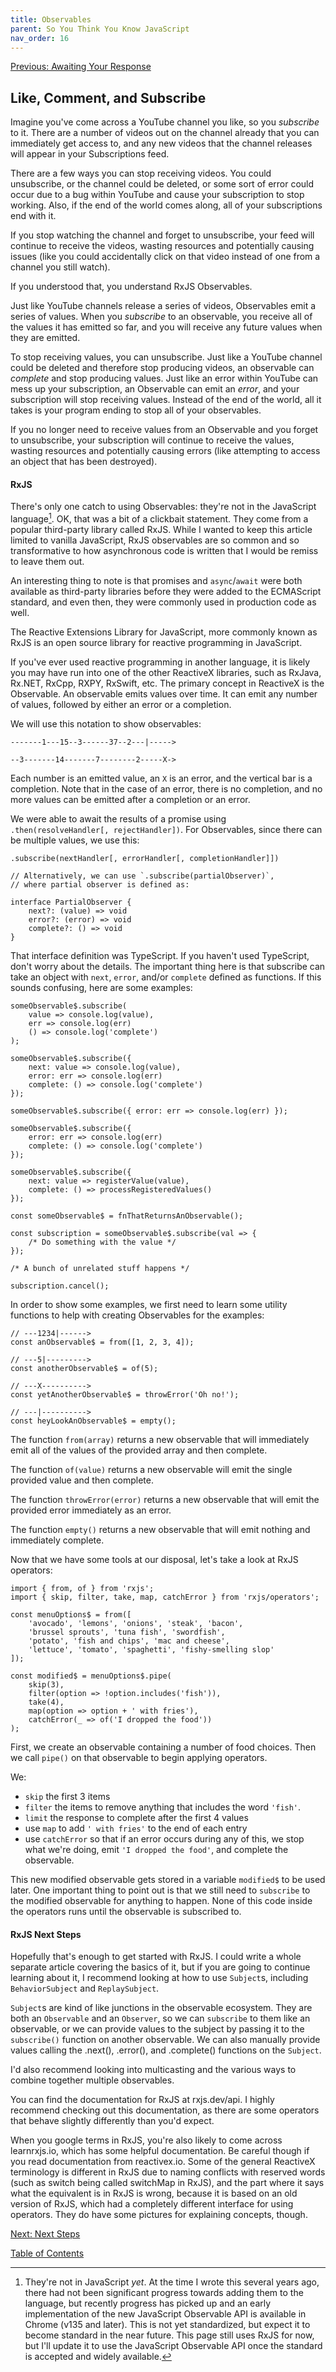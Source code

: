 ```yaml
---
title: Observables
parent: So You Think You Know JavaScript
nav_order: 16
---
```

[Previous: Awaiting Your Response](15-async-await.md)

## Like, Comment, and Subscribe
Imagine you've come across a YouTube channel you like, so you _subscribe_ to it. There are a number of videos out on the channel already that you can immediately get access to, and any new videos that the channel releases will appear in your Subscriptions feed.

There are a few ways you can stop receiving videos. You could unsubscribe, or the channel could be deleted, or some sort of error could occur due to a bug within YouTube and cause your subscription to stop working. Also, if the end of the world comes along, all of your subscriptions end with it.

If you stop watching the channel and forget to unsubscribe, your feed will continue to receive the videos, wasting resources and potentially causing issues (like you could accidentally click on that video instead of one from a channel you still watch).

If you understood that, you understand RxJS Observables.

Just like YouTube channels release a series of videos, Observables emit a series of values. When you _subscribe_ to an observable, you receive all of the values it has emitted so far, and you will receive any future values when they are emitted.

To stop receiving values, you can unsubscribe. Just like a YouTube channel could be deleted and therefore stop producing videos, an observable can _complete_ and stop producing values. Just like an error within YouTube can mess up your subscription, an Observable can emit an _error_, and your subscription will stop receiving values. Instead of the end of the world, all it takes is your program ending to stop all of your observables.

If you no longer need to receive values from an Observable and you forget to unsubscribe, your subscription will continue to receive the values, wasting resources and potentially causing errors (like attempting to access an object that has been destroyed).

#### RxJS
There's only one catch to using Observables: they're not in the JavaScript language[^1]. OK, that was a bit of a clickbait statement. They come from a popular third-party library called RxJS. While I wanted to keep this article limited to vanilla JavaScript, RxJS observables are so common and so transformative to how asynchronous code is written that I would be remiss to leave them out.

An interesting thing to note is that promises and `async`/`await` were both available as third-party libraries before they were added to the ECMAScript standard, and even then, they were commonly used in production code as well.

The Reactive Extensions Library for JavaScript, more commonly known as RxJS is an open source library for reactive programming in JavaScript.

If you've ever used reactive programming in another language, it is likely you may have run into one of the other ReactiveX libraries, such as RxJava, Rx.NET, RxCpp, RXPY, RxSwift, etc. The primary concept in ReactiveX is the Observable. An observable emits values over time. It can emit any number of values, followed by either an error or a completion.

We will use this notation to show observables:
```
-------1---15--3------37--2---|----->

--3-------14-------7--------2-----X->
```
Each number is an emitted value, an `X` is an error, and the vertical bar is a completion. Note that in the case of an error, there is no completion, and no more values can be emitted after a completion or an error.

We were able to await the results of a promise using `.then(resolveHandler[, rejectHandler])`. For Observables, since there can be multiple values, we use this:
```
.subscribe(nextHandler[, errorHandler[, completionHandler]])

// Alternatively, we can use `.subscribe(partialObserver)`,
// where partial observer is defined as:

interface PartialObserver {
    next?: (value) => void
    error?: (error) => void
    complete?: () => void
}
```
That interface definition was TypeScript. If you haven't used TypeScript, don't worry about the details. The important thing here is that subscribe can take an object with `next`, `error`, and/or `complete` defined as functions. If this sounds confusing, here are some examples:

```
someObservable$.subscribe(
    value => console.log(value),
    err => console.log(err)
    () => console.log('complete')
);

someObservable$.subscribe({
    next: value => console.log(value),
    error: err => console.log(err)
    complete: () => console.log('complete')
});

someObservable$.subscribe({ error: err => console.log(err) });

someObservable$.subscribe({
    error: err => console.log(err)
    complete: () => console.log('complete')
});

someObservable$.subscribe({
    next: value => registerValue(value),
    complete: () => processRegisteredValues()
});
```

```
const someObservable$ = fnThatReturnsAnObservable();

const subscription = someObservable$.subscribe(val => {
    /* Do something with the value */
});

/* A bunch of unrelated stuff happens */

subscription.cancel();
```

In order to show some examples, we first need to learn some utility functions to help with creating Observables for the examples:

```
// ---1234|------>
const anObservable$ = from([1, 2, 3, 4]);

// ---5|--------->
const anotherObservable$ = of(5);

// ---X---------->
const yetAnotherObservable$ = throwError('Oh no!');

// ---|---------->
const heyLookAnObservable$ = empty();
```
The function `from(array)` returns a new observable that will immediately emit all of the values of the provided array and then complete.

The function `of(value)` returns a new observable will emit the single provided value and then complete.

The function `throwError(error)` returns a new observable that will emit the provided error immediately as an error.

The function `empty()` returns a new observable that will emit nothing and immediately complete.


Now that we have some tools at our disposal, let's take a look at RxJS operators:

```
import { from, of } from 'rxjs';
import { skip, filter, take, map, catchError } from 'rxjs/operators';

const menuOptions$ = from([
    'avocado', 'lemons', 'onions', 'steak', 'bacon',
    'brussel sprouts', 'tuna fish', 'swordfish',
    'potato', 'fish and chips', 'mac and cheese',
    'lettuce', 'tomato', 'spaghetti', 'fishy-smelling slop'
]);

const modified$ = menuOptions$.pipe(
    skip(3),
    filter(option => !option.includes('fish')),
    take(4),
    map(option => option + ' with fries'),
    catchError(_ => of('I dropped the food'))
);
```
First, we create an observable containing a number of food choices. Then we call `pipe()` on that observable to begin applying operators.

We:
- `skip` the first 3 items
- `filter` the items to remove anything that includes the word `'fish'`. 
- `limit` the response to complete after the first 4 values  
- use `map` to add `' with fries'` to the end of each entry
- use `catchError` so that if an error occurs during any of this, we stop what we're doing, emit `'I dropped the food'`, and complete the observable.

This new modified observable gets stored in a variable `modified$` to be used later. One important thing to point out is that we still need to `subscribe` to the modified observable for anything to happen. None of this code inside the operators runs until the observable is subscribed to.

#### RxJS Next Steps
Hopefully that's enough to get started with RxJS. I could write a whole separate article covering the basics of it, but if you are going to continue learning about it, I recommend looking at how to use `Subject`s, including `BehaviorSubject` and `ReplaySubject`.

`Subject`s are kind of like junctions in the observable ecosystem. They are both an `Observable` and an `Observer`, so we can `subscribe` to them like an observable, or we can provide values to the subject by passing it to the `subscribe()` function on another observable. We can also manually provide values calling the .next(), .error(), and .complete() functions on the `Subject`.

I'd also recommend looking into multicasting and the various ways to combine together multiple observables.

You can find the documentation for RxJS at rxjs.dev/api. I highly recommend checking out this documentation, as there are some operators that behave slightly differently than you'd expect.

When you google terms in RxJS, you're also likely to come across learnrxjs.io, which has some helpful documentation. Be careful though if you read documentation from reactivex.io. Some of the general ReactiveX terminology is different in RxJS due to naming conflicts with reserved words (such as switch being called switchMap in RxJS), and the part where it says what the equivalent is in RxJS is wrong, because it is based on an old version of RxJS, which had a completely different interface for using operators. They do have some pictures for explaining concepts, though.

[^1]: They're not in JavaScript _yet_. At the time I wrote this several years ago, there had not been significant progress towards adding them to the language, but recently progress has picked up and an early implementation of the new JavaScript Observable API is available in Chrome (v135 and later). This is not yet standardized, but expect it to become standard in the near future. This page still uses RxJS for now, but I'll update it to use the JavaScript Observable API once the standard is accepted and widely available.

[Next: Next Steps](17-next-steps.md)

[Table of Contents](0-intro.md)
